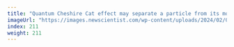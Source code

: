 ```yaml
---
title: "Quantum Cheshire Cat effect may separate a particle from its momentum"
imageUrl: "https://images.newscientist.com/wp-content/uploads/2024/02/08145728/SEI_190312069.jpg?width=788"
index: 211
weight: 211
---
```

